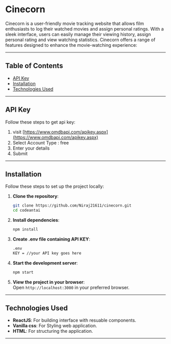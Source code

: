 # Cinecorn 

Cinecorn is a user-friendly movie tracking website that allows film enthusiasts to log their watched movies and assign personal ratings. With a sleek interface, users can easily manage their viewing history, assign personal rating and view watching statistics. Cinecorn offers a range of features designed to enhance the movie-watching experience: 

---

## Table of Contents
- [API Key](#API-Key)  
- [Installation](#installation)  
- [Technologies Used](#technologies-used)  

---

## API Key

Follow these steps to get api key:

1. visit [https://www.omdbapi.com/apikey.aspx](https://www.omdbapi.com/apikey.aspx)
2. Select Account Type : free
3. Enter your details 
4. Submit 

---

## Installation  

Follow these steps to set up the project locally:  

1. **Clone the repository**:  
   ```bash  
   git clone https://github.com/Niraj21611/cinecorn.git
   cd codeantai
   ```  

2. **Install dependencies**:  
   ```bash  
   npm install  
   ```  

4. **Create .env file containing API KEY**:
    ```bash
    .env
    KEY = //your API key goes here
    ```

5. **Start the development server**:  
   ```bash  
   npm start  
   ```  

6. **View the project in your browser**:  
   Open `http://localhost:3000` in your preferred browser.  

---

## Technologies Used  
- **ReactJS**: For building interface with resuable components.  
- **Vanilla css**: For Styling web application.  
- **HTML**: For structuring the application.   

---

